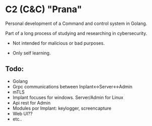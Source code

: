 # C2 (C&C) "Prana"

Personal development of a Command and control  system in Golang.

Part of a long process of studying and researching in cybersecurity.

- Not intended for malicious or bad purposes. 

- Only self learning.

## Todo:
- Golang
- Grpc communications between Inplant<->Server<->Admin
- mTLS
- Implant focuses for windows. Server/Admin for Linux
- Api rest for Admin
- Modules por Implant: keylogger, screencapture
- Web UI??
- etc..
